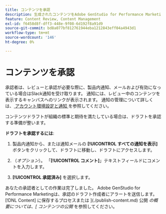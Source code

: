 ```yaml
---
title: コンテンツを承認
description: 生成されたコンテンツをAdobe GenStudio for Performance Marketingで承認する方法を説明します。
feature: Content Review, Content Management
exl-id: f6458d8f-dff3-448e-9f08-6d192f8a91d9
source-git-commit: bd8a077bf812761944eba1212843eff04a4943d1
workflow-type: tm+mt
source-wordcount: '146'
ht-degree: 0%

---
```


# コンテンツを承認

承認者は、レビューと承認が必要な際に、製品内通知、メールおよび有効になっている場合はSlack通知を受け取ります。 通知には、レビュー中のコンテンツを表示するキャンバスへのリンクが表示されます。 通知の管理について詳しくは、[ アカウント環境設定と通知 ](https://experienceleague.adobe.com/en/docs/core-services/interface/features/account-preferences) を参照してください。

コンテンツドラフトが組織の標準と期待を満たしている場合は、ドラフトを承認する準備が整います。

**ドラフトを承認するには**:

1. 製品内通知から、または通知メールの **[!UICONTROL すべての通知を表示]** ボタンをクリックして、ドラフトに移動し、ドラフトにアクセスします。

1. （_オプション_）。 「**[!UICONTROL コメント]**」テキストフィールドにコメントを入力します。

1. **[!UICONTROL 承認済み]** を選択します。

あなたの承認者としての作業は完了しました。 Adobe GenStudio for Performance Marketingは、承認のドラフト作成者にアラートを送信します。 [!DNL Content] に保存するプロセスまたは ](./publish-content.md) 公開 _の概要については、[ コンテンツの公開_ を参照してください。
